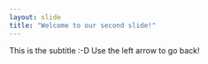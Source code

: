 ```yaml
---
layout: slide
title: "Welcome to our second slide!"
---
```

This is the subtitle :-D 
Use the left arrow to go back!
